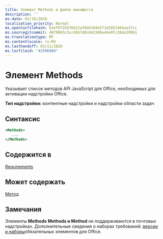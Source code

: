 ```yaml
---
title: Элемент Methods в файле манифеста
description: ''
ms.date: 03/19/2019
localization_priority: Normal
ms.openlocfilehash: b2ef9725b76b21af8d41b9e571d2851464aa1fcc
ms.sourcegitcommit: 4079903c3cc45b7d8c041509a44e9fc38da399b1
ms.translationtype: MT
ms.contentlocale: ru-RU
ms.lasthandoff: 03/11/2020
ms.locfileid: "42596888"
---
```

# <a name="methods-element"></a>Элемент Methods

Указывает список методов API JavaScript для Office, необходимых для активации надстройки Office.

**Тип надстройки:** контентные надстройки и надстройки области задач

## <a name="syntax"></a>Синтаксис

```XML
<Methods>
   ...
</Methods>
```

## <a name="contained-in"></a>Содержится в

[Requirements](requirements.md)

## <a name="can-contain"></a>Может содержать

[Метод](method.md)

## <a name="remarks"></a>Замечания

Элементы **Methods** **Methods и Method** не поддерживаются в почтовых надстройках. Дополнительные сведения о наборах требований: [версии и наборы](../../develop/office-versions-and-requirement-sets.md)обязательных элементов для Office.
